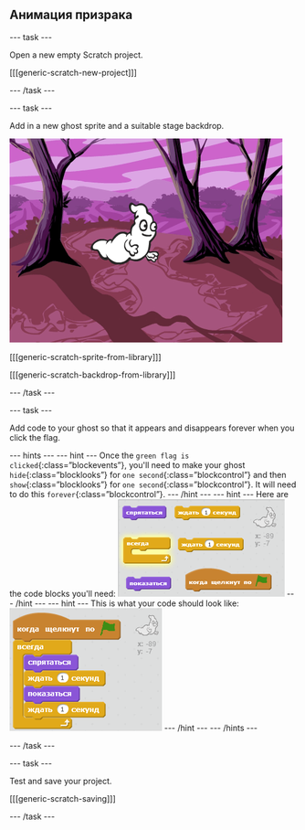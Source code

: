 ## Анимация призрака

\--- task \---

Open a new empty Scratch project.

[[[generic-scratch-new-project]]]

\--- /task \---

\--- task \---

Add in a new ghost sprite and a suitable stage backdrop.

![screenshot](images/ghost-ghost.png)

[[[generic-scratch-sprite-from-library]]]

[[[generic-scratch-backdrop-from-library]]]

\--- /task \---

\--- task \---

Add code to your ghost so that it appears and disappears forever when you click the flag.

\--- hints \--- \--- hint \--- Once the `green flag is clicked`{:class=”blockevents”}, you'll need to make your ghost `hide`{:class=”blocklooks”} for `one second`{:class=”blockcontrol”} and then `show`{:class=”blocklooks”} for `one second`{:class=”blockcontrol”}. It will need to do this `forever`{:class=”blockcontrol”}. \--- /hint \--- \--- hint \--- Here are the code blocks you'll need: ![screenshot](images/ghost-appear-blocks.png) \--- /hint \--- \--- hint \--- This is what your code should look like: ![screenshot](images/ghost-appear-code.png) \--- /hint \--- \--- /hints \---

\--- /task \---

\--- task \---

Test and save your project.

[[[generic-scratch-saving]]]

\--- /task \---